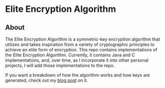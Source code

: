 # Elite Encryption Algorithm
About
----------
The Elite Encryption Algorithm is a symmetric-key encryption algorithm that 
utilizes and takes inspiration from a variety of cryptographic principles 
to achieve an elite form of encryption. This repo contains implementations 
of the Elite Encryption Algorithm. Currently, it contains Java and C
implementations, and, over time, as I incorporate it into other personal 
projects, I will add those implementations to the repo.

If you want a breakdown of how the algorithm works and how keys are 
generated, check out my 
[blog post](https://chiefwithcolorfulshoes.com/blog/Elite_Encryption_Algorithm/) 
on it.
